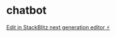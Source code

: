 # chatbot

[Edit in StackBlitz next generation editor ⚡️](https://stackblitz.com/~/github.com/Nebulaz7/chatbot)